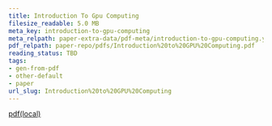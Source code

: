 ```yaml
---
title: Introduction To Gpu Computing
filesize_readable: 5.0 MB
meta_key: introduction-to-gpu-computing
meta_relpath: paper-extra-data/pdf-meta/introduction-to-gpu-computing.yaml
pdf_relpath: paper-repo/pdfs/Introduction%20to%20GPU%20Computing.pdf
reading_status: TBD
tags:
- gen-from-pdf
- other-default
- paper
url_slug: Introduction%20to%20GPU%20Computing
---
```


[pdf(local)](../../paper-repo/pdfs/Introduction%20to%20GPU%20Computing.pdf)
